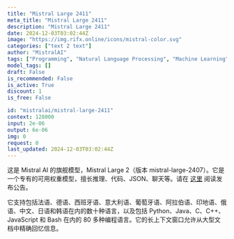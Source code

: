```yaml
---
title: "Mistral Large 2411"
meta_title: "Mistral Large 2411"
description: "Mistral Large 2411"
date: 2024-12-03T03:02:44Z
image: "https://img.rifx.online/icons/mistral-color.svg"
categories: ["text 2 text"]
author: "MistralAI"
tags: ["Programming", "Natural Language Processing", "Machine Learning", "Chatbots", "Generative AI"]
model_tags: []
draft: False
is_recommended: False
is_active: True
discount: 1
is_free: False

id: "mistralai/mistral-large-2411"
context: 128000
input: 2e-06
output: 6e-06
img: 0
request: 0
last_updated: 2024-12-03T03:02:44Z
---
```


这是 Mistral AI 的旗舰模型，Mistral Large 2（版本 mistral-large-2407）。它是一个专有的可用权重模型，擅长推理、代码、JSON、聊天等。请在 [这里](https://mistral.ai/news/mistral-large-2407/) 阅读发布公告。

它支持包括法语、德语、西班牙语、意大利语、葡萄牙语、阿拉伯语、印地语、俄语、中文、日语和韩语在内的数十种语言，以及包括 Python、Java、C、C++、JavaScript 和 Bash 在内的 80 多种编程语言。它的长上下文窗口允许从大型文档中精确回忆信息。

